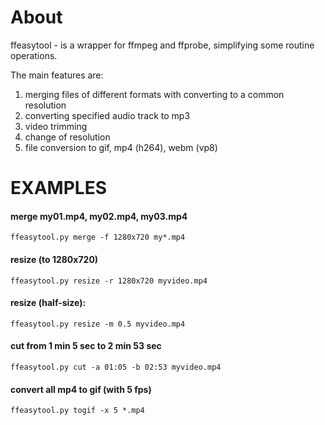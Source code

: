 # About
ffeasytool - is a wrapper for ffmpeg and ffprobe, simplifying some routine operations. 

The main features are: 
1. merging files of different formats with converting to a common resolution 
2. converting specified audio track to mp3
3. video trimming
4. change of resolution
5. file conversion to gif, mp4 (h264), webm (vp8)

# EXAMPLES
#### merge my01.mp4, my02.mp4, my03.mp4

`ffeasytool.py merge -f 1280x720 my*.mp4`

#### resize (to 1280x720)
`ffeasytool.py resize -r 1280x720 myvideo.mp4`

#### resize (half-size):
`ffeasytool.py resize -m 0.5 myvideo.mp4`

#### cut from 1 min 5 sec to 2 min 53 sec
`ffeasytool.py cut -a 01:05 -b 02:53 myvideo.mp4`

#### convert all mp4 to gif (with 5 fps)
`ffeasytool.py togif -x 5 *.mp4`
